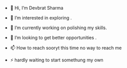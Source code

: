 - 👋 Hi, I’m Devbrat Sharma
- 👀 I’m interested in exploring .
- 🌱 I’m currently working on polishing my skills.
- 💞️ I’m looking to get better opportunities .
- 📫 How to reach sooryt this time no way to reach me 
  
- ⚡ hardly waiting to start somethung my own

